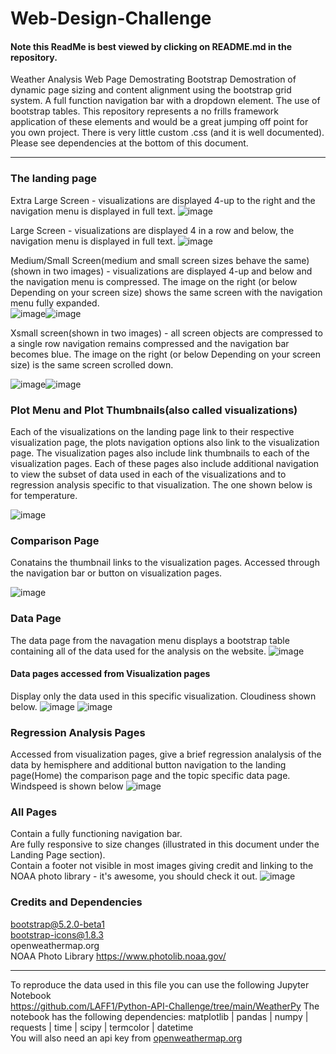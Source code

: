 # Web-Design-Challenge 
#### Note this ReadMe is best viewed by clicking on README.md in the repository. 
Weather Analysis Web Page Demostrating Bootstrap
Demostration of dynamic page sizing and content alignment using the bootstrap grid system. A full function navigation bar with a dropdown element. The use of bootstrap tables. This repository represents a no frills framework application of these elements and would be a great jumping off point for you own project. There is very little custom .css (and it is well documented). Please see dependencies at the bottom of this document. 
***
### The landing page
Extra Large Screen - visualizations are displayed 4-up to the right and the navigation menu is displayed in full text.
![image](https://user-images.githubusercontent.com/98897041/172230853-bc98be19-ca88-404e-8645-62a3e4894832.png)

Large Screen - visualizations are displayed 4 in a row and below, the navigation menu is displayed in full text.
![image](https://user-images.githubusercontent.com/98897041/172231107-f0cc2680-2b1f-45e0-a639-76b097b99f69.png)

Medium/Small Screen(medium and small screen sizes behave the same)(shown in two images) - visualizations are displayed 4-up and below and the navigation menu is compressed. The image on the right (or below Depending on your screen size) shows the same screen with the navigation menu fully expanded.  
![image](https://user-images.githubusercontent.com/98897041/172235612-49d47efa-60c6-4fd3-8f92-e52183d86c7b.png)![image](https://user-images.githubusercontent.com/98897041/172237104-c8ea6101-2dc7-4c2e-83d1-6efdc3c7ef35.png)


Xsmall screen(shown in two images) - all screen objects are compressed to a single row navigation remains compressed and the navigation bar becomes blue. The image on the right (or below Depending on your screen size) is the same screen scrolled down. 

![image](https://user-images.githubusercontent.com/98897041/172231964-e90305e8-427c-4d5b-90eb-17c215254dad.png)![image](https://user-images.githubusercontent.com/98897041/172232296-bf20f5c6-0829-402b-8c63-7bc9018a7337.png)

### Plot Menu and Plot Thumbnails(also called visualizations)
Each of the visualizations on the landing page link to their respective visualization page, the plots navigation options also link to the visualization page. The visualization pages also include link thumbnails to each of the visualization pages. Each of these pages also include additional navigation to view the subset of data used in each of the visualizations and to regression analysis specific to that visualization. The one shown below is for temperature.

![image](https://user-images.githubusercontent.com/98897041/172238858-bfe261cc-f967-4a61-b18c-383e4f5305b8.png)

### Comparison Page
Conatains the thumbnail links to the visualization pages. Accessed through the navigation bar or button on visualization pages.

![image](https://user-images.githubusercontent.com/98897041/172240272-99694d70-e6a7-40e5-a65a-fa7a81794915.png)

### Data Page
The data page from the navagation menu displays a bootstrap table containing all of the data used for the analysis on the website. 
![image](https://user-images.githubusercontent.com/98897041/172241580-2888a19c-42d7-44a1-b56e-0fd9134701c0.png)

#### Data pages accessed from Visualization pages 
Display only the data used in this specific visualization. Cloudiness shown below.
![image](https://user-images.githubusercontent.com/98897041/172242450-fb04ad7e-ace1-447a-a839-9ab25282142a.png)
![image](https://user-images.githubusercontent.com/98897041/172242378-22fae0b1-376f-4b03-804b-ca6070c052b9.png)

### Regression Analysis Pages
Accessed from visualization pages, give a brief regression analalysis of the data by hemisphere and additional button navigation to the landing page(Home) the comparison page and the topic specific data page. Windspeed is shown below
![image](https://user-images.githubusercontent.com/98897041/172243845-8c2b296c-0bb6-4456-8f20-49f90221d716.png)

### All Pages
Contain a fully functioning navigation bar.  
Are fully responsive to size changes (illustrated in this document under the Landing Page section).   
Contain a footer not visible in most images giving credit and linking to the NOAA photo library - it's awesome, you should check it out. 
![image](https://user-images.githubusercontent.com/98897041/172244568-839d74b5-9f0f-4eae-a597-e51c3d20aa75.png)

### Credits and Dependencies 
bootstrap@5.2.0-beta1  
bootstrap-icons@1.8.3  
openweathermap.org   
NOAA Photo Library https://www.photolib.noaa.gov/  
***
To reproduce the data used in this file you can use the following Jupyter Notebook    
https://github.com/LAFF1/Python-API-Challenge/tree/main/WeatherPy
The notebook has the following dependencies:
matplotlib | pandas | numpy | requests | time | scipy | termcolor | datetime  
You will also need an api key from [openweathermap.org](https://openweathermap.org/api)   
